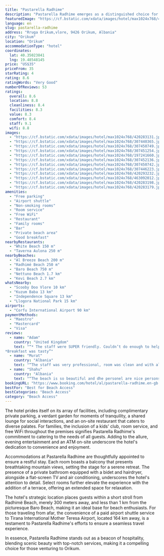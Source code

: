 ```yaml
---
title: "Pastarella Radhime"
description: "Pastarella Radhime emerges as a distinguished choice for travelers seeking both comfort and convenience in the heart of Orikum."
featuredImage: "https://cf.bstatic.com/xdata/images/hotel/max1024x768/420283131.jpg?k=3a33a67922b3faa4935e8c33d640ec6569b9586c928664dc911c9f9cefa389b7&o=&hp=1"
language: en
slug: pastarella-radhime
address: "Rruga Orikum,vlore, 9426 Orikum, Albania"
city: "Orikum"
location: "Orikum"
accommodationType: "hotel"
coordinates:
  lat: 40.35023841
  lng: 19.48548145
price: "US$35"
priceFrom: 35
starRating: 4
rating: 8.6
ratingWords: "Very Good"
numberOfReviews: 53
ratings:
  overall: 8.6
  location: 8.8
  cleanliness: 8.4
  facilities: 8.3
  value: 8.3
  comfort: 8.4
  staff: 9.1
  wifi: 8.8
images:
  - "https://cf.bstatic.com/xdata/images/hotel/max1024x768/420283131.jpg?k=3a33a67922b3faa4935e8c33d640ec6569b9586c928664dc911c9f9cefa389b7&o=&hp=1"
  - "https://cf.bstatic.com/xdata/images/hotel/max1024x768/307440365.jpg?k=1c967c2a43430eac031d69ecaa08f9801312381f37ad3ffeba1fb892d6708b13&o=&hp=1"
  - "https://cf.bstatic.com/xdata/images/hotel/max1024x768/307450749.jpg?k=2c7bcad27955c8470cedf69f6fb8794e68a6c755ebc1496ec92cf487f5c5df38&o=&hp=1"
  - "https://cf.bstatic.com/xdata/images/hotel/max1024x768/307451254.jpg?k=f80bc67407d8a04148822a7b74c09787f9cf80f94bd1a3bf16543b218278f521&o=&hp=1"
  - "https://cf.bstatic.com/xdata/images/hotel/max1024x768/197241660.jpg?k=d027eeb22e7bf506bccacbaaa2a0c5371c0f4d76eb96e6bf5276292e77d89c04&o=&hp=1"
  - "https://cf.bstatic.com/xdata/images/hotel/max1024x768/307452136.jpg?k=18435d6e040cbf2cb9050392a76ba676ebdc7ed772d43633ca0ca508104d17a7&o=&hp=1"
  - "https://cf.bstatic.com/xdata/images/hotel/max1024x768/307450742.jpg?k=4b17b1e6a60fb9bbc426e79bf63951d99ed02ae1d4c2a585a1bbb9a336d8e9fd&o=&hp=1"
  - "https://cf.bstatic.com/xdata/images/hotel/max1024x768/307446223.jpg?k=3354113761664cc13f7571dc17d532db4337f9b021f4ad4d62eb8aba1235ac44&o=&hp=1"
  - "https://cf.bstatic.com/xdata/images/hotel/max1024x768/420293232.jpg?k=baa8a4edcdc62d13205d4a4fa5fef7816f7e95b9c7bd01264050079bea0c5175&o=&hp=1"
  - "https://cf.bstatic.com/xdata/images/hotel/max1024x768/463092012.jpg?k=b9d0326102f40d98b4af3a1a68180fc236aab918cd6eea68ef92bb299d555a4d&o=&hp=1"
  - "https://cf.bstatic.com/xdata/images/hotel/max1024x768/420283198.jpg?k=4ae72384987f947b4cb47887fc8f9aa9ebafd21a417a80ae58810bd679fc8aef&o=&hp=1"
  - "https://cf.bstatic.com/xdata/images/hotel/max1024x768/420283179.jpg?k=619e40ee696f5d8c90fd3d2b63f07b947800ac3bab8055c315eb28407c4a7c77&o=&hp=1"
amenities:
  - "Free parking"
  - "Airport shuttle"
  - "Non-smoking rooms"
  - "Room service"
  - "Free WiFi"
  - "Restaurant"
  - "Family rooms"
  - "Bar"
  - "Private beach area"
  - "Good breakfast"
nearbyRestaurants:
  - "White Beach 150 m"
  - "Taverna Aulona 250 m"
nearbyBeaches:
  - "Al Breeze Beach 200 m"
  - "Radhimë Beach 250 m"
  - "Baro Beach 750 m"
  - "Nettuno Beach 1.7 km"
  - "Kevi Beach 2.7 km"
whatsNearby:
  - "Scooby Doo Vlore 10 km"
  - "Kuzum Baba 13 km"
  - "Independence Square 13 km"
  - "Llogora National Park 15 km"
airports:
  - "Corfu International Airport 90 km"
paymentMethods:
  - "Maestro"
  - "Mastercard"
  - "Visa"
reviews:
  - name: "Adam"
    country: "United Kingdom"
    text: "“* The staff were SUPER friendly. Couldn’t do enough to help out with everything
*Breakfast was tasty”"
  - name: "Murat"
    country: "Albania"
    text: "“The staff was very professional, room was clean and with all facilities. We will come back for sure 😊”"
  - name: "Shahu"
    country: "Albania"
    text: "“The beach is so beautiful and dhe personel are nice persons”"
bookingURL: "https://www.booking.com/hotel/al/pastarella-radhime.en-gb.html?aid=8035640"
bestFor: "Best for Beach Access"
bestCategories: "Beach Access"
category: "Beach Access"
---
```


The hotel prides itself on its array of facilities, including complimentary private parking, a verdant garden for moments of tranquility, a shared lounge for social interactions, and an on-site restaurant that caters to diverse palates. For families, the inclusion of a kids' club, room service, and free WiFi throughout the premises signifies Pastarella Radhime's commitment to catering to the needs of all guests. Adding to the allure, evening entertainment and an ATM on-site underscore the hotel's dedication to convenience and enjoyment.

Accommodations at Pastarella Radhime are thoughtfully appointed to ensure a restful stay. Each room boasts a balcony that presents breathtaking mountain views, setting the stage for a serene retreat. The presence of a private bathroom equipped with a bidet and hairdryer, alongside a flat-screen TV and air conditioning, underscores the hotel's attention to detail. Select rooms further elevate the experience with the addition of a terrace, offering an extended space for relaxation.

The hotel's strategic location places guests within a short stroll from Radhimë Beach, merely 300 meters away, and less than 1 km from the picturesque Baro Beach, making it an ideal base for beach enthusiasts. For those traveling from afar, the convenience of a paid airport shuttle service to Tirana International Mother Teresa Airport, located 164 km away, is a testament to Pastarella Radhime's efforts to ensure a seamless travel experience.

In essence, Pastarella Radhime stands out as a beacon of hospitality, blending scenic beauty with top-notch services, making it a compelling choice for those venturing to Orikum.